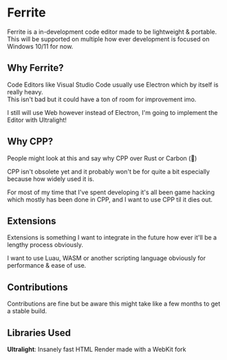 #  Ferrite
Ferrite is a in-development code editor made to be lightweight & portable.<br/>
This will be supported on multiple how ever development is focused on Windows 10/11 for now.<br/>


##  Why Ferrite?
Code Editors like Visual Studio Code usually use Electron which by itself is really heavy.<br/>
This isn't bad but it could have a ton of room for improvement imo.<br/>


I still will use Web however instead of Electron, I'm going to implement the Editor with Ultralight!<br/>


##  Why CPP?
People might look at this and say why CPP over Rust or Carbon (🤔)<br/>

CPP isn't obsolete yet and it probably won't be for quite a bit especially because how widely used it is.<br/>

For most of my time that I've spent developing it's all been game hacking which mostly has been done in CPP, and I want to use CPP til it dies out.<br/>


##  Extensions
Extensions is something I want to integrate in the future how ever it'll be a lengthy process obviously.<br/>

I want to use Luau, WASM or another scripting language obviously for performance & ease of use.<br/>


##  Contributions
Contributions are fine but be aware this might take like a few months to get a stable build.<br/>



##  Libraries Used
**Ultralight**: Insanely fast HTML Render made with a WebKit fork<br/>